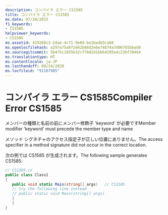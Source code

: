 ```yaml
---
description: コンパイラ エラー CS1585
title: コンパイラ エラー CS1585
ms.date: 07/20/2015
f1_keywords:
- CS1585
helpviewer_keywords:
- CS1585
ms.assetid: 429268c3-2dae-4c71-9e0d-be1badb3ca68
ms.openlocfilehash: a297a75a072d42b88d2e6e74b74a7d06765bbad0
ms.sourcegitcommit: 5b475c1855b32cf78d2d1bbb4295e4c236f39464
ms.translationtype: HT
ms.contentlocale: ja-JP
ms.lasthandoff: 09/24/2020
ms.locfileid: "91167985"
---
```

# <a name="compiler-error-cs1585"></a><span data-ttu-id="88d7d-103">コンパイラ エラー CS1585</span><span class="sxs-lookup"><span data-stu-id="88d7d-103">Compiler Error CS1585</span></span>

<span data-ttu-id="88d7d-104">メンバーの種類と名前の前にメンバー修飾子 'keyword' が必要です</span><span class="sxs-lookup"><span data-stu-id="88d7d-104">Member modifier 'keyword' must precede the member type and name</span></span>  
  
 <span data-ttu-id="88d7d-105">メソッド シグネチャのアクセス指定子が正しい位置にありません。</span><span class="sxs-lookup"><span data-stu-id="88d7d-105">The access specifier in a method signature did not occur in the correct location.</span></span>  
  
 <span data-ttu-id="88d7d-106">次の例では CS1585 が生成されます。</span><span class="sxs-lookup"><span data-stu-id="88d7d-106">The following sample generates CS1585:</span></span>  
  
```csharp  
// CS1585.cs  
public class Class1  
{  
   public void static Main(string[] args)   // CS1585  
   // try the following line instead  
   // public static void Main(string[] args)  
   {  
   }  
}  
```
